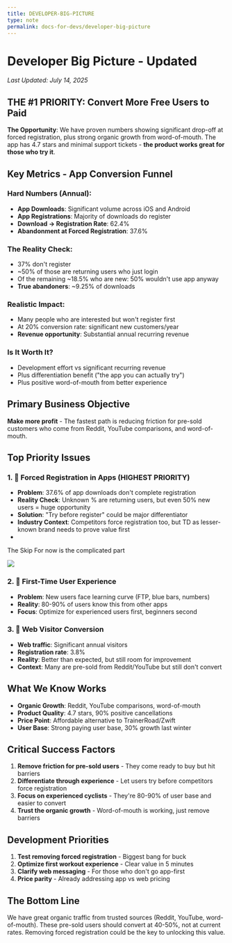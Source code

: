 ```yaml
---
title: DEVELOPER-BIG-PICTURE
type: note
permalink: docs-for-devs/developer-big-picture
---
```


# Developer Big Picture - Updated

*Last Updated: July 14, 2025*

## THE #1 PRIORITY: Convert More Free Users to Paid

**The Opportunity**: We have proven numbers showing significant drop-off at forced registration, plus strong organic growth from word-of-mouth. The app has 4.7 stars and minimal support tickets - **the product works great for those who try it**.

## Key Metrics - App Conversion Funnel

### Hard Numbers (Annual):
- **App Downloads**: Significant volume across iOS and Android
- **App Registrations**: Majority of downloads do register
- **Download → Registration Rate**: 62.4%
- **Abandonment at Forced Registration**: 37.6%

### The Reality Check:
- 37% don't register
- ~50% of those are returning users who just login
- Of the remaining ~18.5% who are new: 50% wouldn't use app anyway
- **True abandoners**: ~9.25% of downloads

### Realistic Impact:
- Many people who are interested but won't register first
- At 20% conversion rate: significant new customers/year
- **Revenue opportunity**: Substantial annual recurring revenue

### Is It Worth It?
- Development effort vs significant recurring revenue
- Plus differentiation benefit ("the app you can actually try")
- Plus positive word-of-mouth from better experience

## Primary Business Objective
**Make more profit** - The fastest path is reducing friction for pre-sold customers who come from Reddit, YouTube comparisons, and word-of-mouth.

## Top Priority Issues

### 1. 🚨 Forced Registration in Apps (HIGHEST PRIORITY)
- **Problem**: 37.6% of app downloads don't complete registration
- **Reality Check**: Unknown % are returning users, but even 50% new users = huge opportunity
- **Solution**: "Try before register" could be major differentiator
- **Industry Context**: Competitors force registration too, but TD as lesser-known brand needs to prove value first
- 
The Skip For now is the complicated part

![](https://i.ibb.co/0VGFqvY6/first-app-page-jpg.jpg)

### 2. 🚨 First-Time User Experience
- **Problem**: New users face learning curve (FTP, blue bars, numbers)
- **Reality**: 80-90% of users know this from other apps
- **Focus**: Optimize for experienced users first, beginners second

### 3. 🚨 Web Visitor Conversion
- **Web traffic**: Significant annual visitors
- **Registration rate**: 3.8%
- **Reality**: Better than expected, but still room for improvement
- **Context**: Many are pre-sold from Reddit/YouTube but still don't convert

## What We Know Works
- **Organic Growth**: Reddit, YouTube comparisons, word-of-mouth
- **Product Quality**: 4.7 stars, 90% positive cancellations
- **Price Point**: Affordable alternative to TrainerRoad/Zwift
- **User Base**: Strong paying user base, 30% growth last winter

## Critical Success Factors
1. **Remove friction for pre-sold users** - They come ready to buy but hit barriers
2. **Differentiate through experience** - Let users try before competitors force registration
3. **Focus on experienced cyclists** - They're 80-90% of user base and easier to convert
4. **Trust the organic growth** - Word-of-mouth is working, just remove barriers

## Development Priorities
1. **Test removing forced registration** - Biggest bang for buck
2. **Optimize first workout experience** - Clear value in 5 minutes
3. **Clarify web messaging** - For those who don't go app-first
4. **Price parity** - Already addressing app vs web pricing

## The Bottom Line
We have great organic traffic from trusted sources (Reddit, YouTube, word-of-mouth). These pre-sold users should convert at 40-50%, not at current rates. Removing forced registration could be the key to unlocking this value.